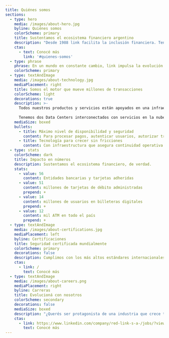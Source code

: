 ```yaml
---
title: Quiénes somos
sections:
  - type: hero
    media: /images/about-hero.jpg
    byline: Quiénes somos
    colorScheme: primary
    title: Sustentamos el ecosistema financiero argentino
    description: "Desde 1988 link facilita la inclusión financiera. Tenemos un propósito claro: impulsar la evolución del ecosistema financiero argentino a través nuestras soluciones."
    ctas:
      - text: Conocé más
        link: '#quienes-somos'
  - type: phrase
    phrase: En un mundo en constante cambio, link impulsa la evolución financiera con soluciones seguras y escalables.
    colorScheme: primary
  - type: textAndImage
    media: /images/about-technology.jpg
    mediaPlacement: right
    title: Somos el motor que mueve millones de transacciones
    colorScheme: light
    decorations: true
    description: >-
      Todos nuestros productos y servicios están apoyados en una infraestructura que garantiza escalabilidad, flexibilidad y máxima seguridad.
      
      Tenemos dos Data Centers interconectados con servicios en la nube, asegurando un alto rendimiento sin interrupciones, las 24h
    mediaSize: boxed
    bullets:
      - title: Máximo nivel de disponibilidad y seguridad
        content: Para procesar pagos, autenticar usuarios, autorizar transacciones y conectar distintos canales de manera eficiente.
      - title: Tecnología para crecer sin fricciones
        content: Con infraestructura que asegura continuidad operativa y un servicio ininterrumpido.
  - type: stats
    colorScheme: dark
    title: Impacto en números
    description: Sustentamos el ecosistema financiero, de verdad.
    stats:
      - value: 56
        content: Entidades bancarias y tarjetas adheridas
      - value: 51
        content: millones de tarjetas de débito administradas
        prepend: +
      - value: 14
        content: millones de usuarios en billeteras digitales
        prepend: +
      - value: 12
        content: mil ATM en todo el país
        prepend: +
  - type: textAndImage
    media: /images/about-certifications.jpg
    mediaPlacement: left
    byline: Certificaciones
    title: Seguridad certificada mundialmente
    colorScheme: primary
    decorations: false
    description: Cumplimos con los más altos estándares internacionales para proteger cada transacción de extremo a extremo.
    ctas:
      - link: /
        text: Conocé más
  - type: textAndImage
    media: /images/about-careers.png
    mediaPlacement: right
    byline: Carreras
    title: Evolucioná con nosotros
    colorScheme: secondary
    decorations: false
    mediaSize: boxed
    description: "¿Querés ser protagonista de una industria que crece todos los días? Sumate al #equipolink."
    ctas:
      - link: https://www.linkedin.com/company/red-link-s-a-/jobs/?viewAsMember=true
        text: Conocé más
---
```


